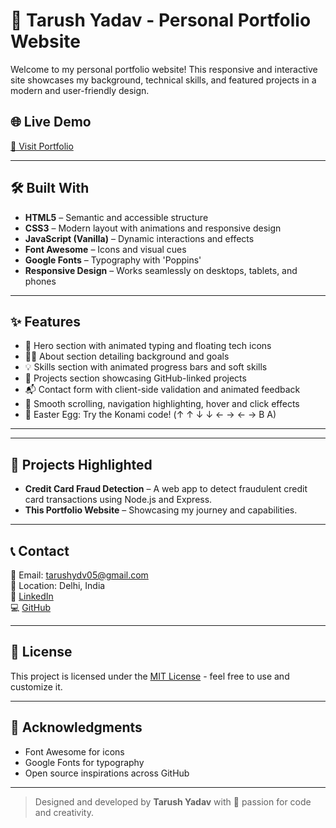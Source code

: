# 💼 Tarush Yadav - Personal Portfolio Website

Welcome to my personal portfolio website! This responsive and interactive site showcases my background, technical skills, and featured projects in a modern and user-friendly design.

## 🌐 Live Demo

[🔗 Visit Portfolio](https://tarush5.github.io/Portfolio/)  

---

## 🛠️ Built With

- **HTML5** – Semantic and accessible structure
- **CSS3** – Modern layout with animations and responsive design
- **JavaScript (Vanilla)** – Dynamic interactions and effects
- **Font Awesome** – Icons and visual cues
- **Google Fonts** – Typography with 'Poppins'
- **Responsive Design** – Works seamlessly on desktops, tablets, and phones

---

## ✨ Features

- 🚀 Hero section with animated typing and floating tech icons  
- 👨‍💻 About section detailing background and goals  
- 💡 Skills section with animated progress bars and soft skills  
- 📁 Projects section showcasing GitHub-linked projects  
- 📬 Contact form with client-side validation and animated feedback  
- 🎨 Smooth scrolling, navigation highlighting, hover and click effects  
- 🐣 Easter Egg: Try the Konami code! (↑ ↑ ↓ ↓ ← → ← → B A)

---


---

## 🧠 Projects Highlighted

- **Credit Card Fraud Detection** – A web app to detect fraudulent credit card transactions using Node.js and Express.
- **This Portfolio Website** – Showcasing my journey and capabilities.

---

## 📞 Contact

📧 Email: tarushydv05@gmail.com  
📍 Location: Delhi, India  
🔗 [LinkedIn](https://www.linkedin.com/in/tarush-yadav-863551297/)  
💻 [GitHub](https://github.com/tarush5)

---

## 📃 License

This project is licensed under the [MIT License](LICENSE) - feel free to use and customize it.

---

## 🙏 Acknowledgments

- Font Awesome for icons  
- Google Fonts for typography  
- Open source inspirations across GitHub

---

> Designed and developed by **Tarush Yadav** with 💙 passion for code and creativity.



